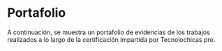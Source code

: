 # Portafolio
A continuación, se muestra un portafolio de evidencias de los trabajos realizados a lo largo de la certificación impartida por Tecnolochicas pro. 
